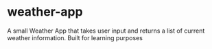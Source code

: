 # weather-app

A small Weather App that takes user input and returns a list of current weather information.
Built for learning purposes
